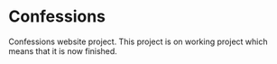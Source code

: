 # Confessions
Confessions website project. This project is on working project which means that it is now finished.
